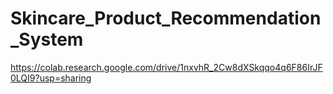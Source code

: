 # Skincare_Product_Recommendation_System
https://colab.research.google.com/drive/1nxvhR_2Cw8dXSkqqo4q6F86IrJF0LQI9?usp=sharing
